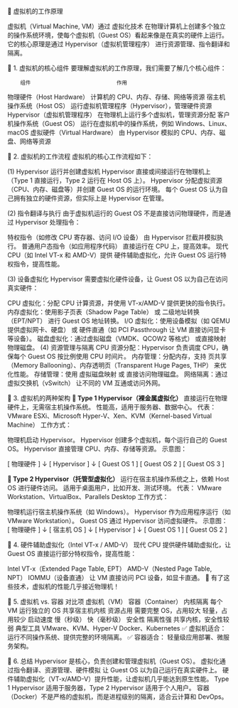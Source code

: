 🚀 虚拟机的工作原理

虚拟机（Virtual Machine, VM）通过 虚拟化技术 在物理计算机上创建多个独立的操作系统环境，使每个虚拟机（Guest OS）看起来像是在真实的硬件上运行。它的核心原理是通过 Hypervisor（虚拟机管理程序） 进行资源管理、指令翻译和隔离。

🌟 1. 虚拟机的核心组件
要理解虚拟机的工作原理，我们需要了解几个核心组件：

        组件	                         作用
物理硬件（Host Hardware）	   计算机的 CPU、内存、存储、网络等资源
宿主机操作系统（Host OS）	     运行虚拟机管理程序（Hypervisor），管理硬件资源
Hypervisor（虚拟机管理程序）	 在物理机上运行多个虚拟机，管理资源分配
客户机操作系统（Guest OS）	   运行在虚拟机中的操作系统，例如 Windows、Linux、macOS
虚拟硬件（Virtual Hardware）	 由 Hypervisor 模拟的 CPU、内存、磁盘、网络等资源

🌟 2. 虚拟机的工作流程
虚拟机的核心工作流程如下：

(1) Hypervisor 运行并创建虚拟机
Hypervisor 直接或间接运行在物理机上（Type 1 直接运行，Type 2 运行在 Host OS 上）。
Hypervisor 分配虚拟资源（CPU、内存、磁盘等）并创建 Guest OS 的运行环境。
每个 Guest OS 认为自己拥有独立的硬件资源，但实际上是 Hypervisor 在管理。

(2) 指令翻译与执行
由于虚拟机运行的 Guest OS 不是直接访问物理硬件，而是通过 Hypervisor 处理指令：

特权指令（如修改 CPU 寄存器、访问 I/O 设备） 由 Hypervisor 拦截并模拟执行。
普通用户态指令（如应用程序代码） 直接运行在 CPU 上，提高效率。
现代 CPU（如 Intel VT-x 和 AMD-V）提供 硬件辅助虚拟化，允许 Guest OS 运行特权指令，提高性能。

(3) 设备虚拟化
Hypervisor 需要虚拟化硬件设备，让 Guest OS 以为自己在访问真实硬件：

CPU 虚拟化：分配 CPU 计算资源，并使用 VT-x/AMD-V 提供更快的指令执行。
内存虚拟化：使用影子页表（Shadow Page Table） 或 二级地址转换（EPT/NPT） 进行 Guest OS 地址转换。
I/O 虚拟化：使用设备模拟（如 QEMU 提供虚拟网卡、硬盘） 或 硬件直通（如 PCI Passthrough 让 VM 直接访问显卡等设备）。
磁盘虚拟化：通过虚拟磁盘（VMDK、QCOW2 等格式） 或直接映射物理磁盘。
(4) 资源管理与隔离
CPU 资源分配：Hypervisor 负责调度 CPU，确保每个 Guest OS 按比例使用 CPU 时间片。
内存管理：分配内存，支持 页共享（Memory Ballooning）、内存透明页（Transparent Huge Pages, THP） 来优化性能。
存储管理：使用 虚拟磁盘映射 或 直接访问物理磁盘。
网络隔离：通过 虚拟交换机（vSwitch） 让不同的 VM 互通或访问外网。

🌟 3. 虚拟机的两种架构
**🔹 Type 1 Hypervisor（裸金属虚拟化）**
直接运行在物理硬件上，无需宿主机操作系统。
性能高，适用于服务器、数据中心。
代表： VMware ESXi、Microsoft Hyper-V、Xen、KVM（Kernel-based Virtual Machine）
工作方式：

物理机启动 Hypervisor。
Hypervisor 创建多个虚拟机，每个运行自己的 Guest OS。
Hypervisor 直接管理 CPU、内存、存储等资源。
示意图：

[ 物理硬件 ]
     ↓
[ Hypervisor ]
     ↓
[ Guest OS 1 ] [ Guest OS 2 ] [ Guest OS 3 ]

**🔹 Type 2 Hypervisor（托管型虚拟化）**
运行在宿主机操作系统之上，依赖 Host OS 进行硬件访问。
适用于桌面用户，比如开发、测试环境。
代表： VMware Workstation、VirtualBox、Parallels Desktop
工作方式：

物理机运行宿主机操作系统（如 Windows）。
Hypervisor 作为应用程序运行（如 VMware Workstation）。
Guest OS 通过 Hypervisor 访问虚拟硬件。
示意图：
[ 物理硬件 ]
     ↓
[ 宿主机 OS ]
     ↓
[ Hypervisor ]
     ↓
[ Guest OS 1 ] [ Guest OS 2 ]

🌟 4. 硬件辅助虚拟化（Intel VT-x / AMD-V）
现代 CPU 提供硬件辅助虚拟化，让 Guest OS 直接运行部分特权指令，提高性能：

Intel VT-x（Extended Page Table, EPT）
AMD-V（Nested Page Table, NPT）
IOMMU（设备直通） 让 VM 直接访问 PCI 设备，如显卡直通。
📌 有了这些技术，虚拟机的性能几乎接近物理机！

🌟 5. 虚拟机 vs. 容器
对比项	虚拟机（VM）	容器（Container）
内核隔离	每个 VM 运行独立的 OS	共享宿主机内核
资源占用	需要完整 OS，占用较大	轻量，占用较少
启动速度	慢（秒级）	快（毫秒级）
安全性	隔离性强	共享内核，安全性较弱
典型工具	VMware、KVM、Hyper-V	Docker、Kubernetes
✅ 虚拟机适合： 运行不同操作系统、提供完整的环境隔离。
✅ 容器适合： 轻量级应用部署、微服务架构。

🌟 6. 总结
Hypervisor 是核心，负责创建和管理虚拟机（Guest OS）。
虚拟化通过指令翻译、资源管理、硬件模拟 让 Guest OS 以为自己运行在真实硬件上。
硬件辅助虚拟化（VT-x/AMD-V）提升性能，让虚拟机几乎能达到原生性能。
Type 1 Hypervisor 适用于服务器，Type 2 Hypervisor 适用于个人用户。
容器（Docker）不是严格的虚拟机，而是进程级别的隔离，适合云计算和 DevOps。
